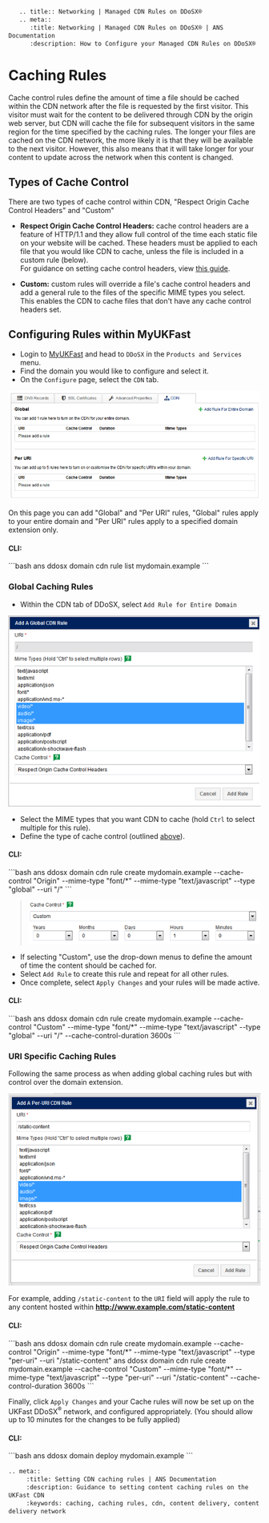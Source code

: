 ```eval_rst
   .. title:: Networking | Managed CDN Rules on DDoSX®
   .. meta::
      :title: Networking | Managed CDN Rules on DDoSX® | ANS Documentation
      :description: How to Configure your Managed CDN Rules on DDoSX®

```

# Caching Rules
Cache control rules define the amount of time a file should be cached within the CDN network after the file is requested by the first visitor. This visitor must wait for the content to be delivered through CDN by the origin web server, but CDN will cache the file for subsequent visitors in the same region for the time specified by the caching rules. The longer your files are cached on the CDN network, the more likely it is that they will be available to the next visitor. However, this also means that it will take longer for your content to update across the network when this content is changed.

## Types of Cache Control
There are two types of cache control within CDN, "Respect Origin Cache Control Headers" and "Custom"
- **Respect Origin Cache Control Headers:** cache control headers are a feature of HTTP/1.1 and they allow full control of the time each static file on your website will be cached. These headers must be applied to each file that you would like CDN to cache, unless the file is included in a custom rule (below). <br />For guidance on setting cache control headers, view [this guide](https://varvy.com/pagespeed/cache-control.html).

- **Custom:** custom rules will override a file's cache control headers and add a general rule to the files of the specific MIME types you select. This enables the CDN to cache files that don't have any cache control headers set.

## Configuring Rules within MyUKFast
- Login to [MyUKFast](https://portal.ans.co.uk) and head to `DDoSX` in the `Products and Services` menu.
- Find the domain you would like to configure and select it.
- On the `Configure` page, select the `CDN` tab.

![connect](files/cdnnorules.PNG)

On this page you can add "Global" and "Per URI" rules, "Global" rules apply to your entire domain and "Per URI" rules apply to a specified domain extension only.

<h4><b>CLI:</b></h4>
```bash
ans ddosx domain cdn rule list mydomain.example
```

### Global Caching Rules
- Within the CDN tab of DDoSX, select `Add Rule for Entire Domain`

![connect](files/globalcacherule.PNG)

- Select the MIME types that you want CDN to cache (hold `Ctrl` to select multiple for this rule).
- Define the type of cache control (outlined [above](#types-of-cache-control)).

<h4><b>CLI:</b></h4>
```bash
ans ddosx domain cdn rule create mydomain.example --cache-control "Origin" --mime-type "font/*" --mime-type "text/javascript" --type "global" --uri "/"
```

>![connect](files/customcachecontrol.PNG)

- If selecting "Custom", use the drop-down menus to define the amount of time the content should be cached for.
- Select `Add Rule` to create this rule and repeat for all other rules.
- Once complete, select `Apply Changes` and your rules will be made active.

<h4><b>CLI:</b></h4>
```bash
ans ddosx domain cdn rule create mydomain.example --cache-control "Custom" --mime-type "font/*" --mime-type "text/javascript" --type "global" --uri "/" --cache-control-duration 3600s
```

### URI Specific Caching Rules
Following the same process as when adding global caching rules but with control over the domain extension.

![connect](files/uricacherule.PNG)

For example, adding `/static-content` to the `URI` field will apply the rule to any content hosted within **http://www.example.com/static-content**

<h4><b>CLI:</b></h4>
```bash
ans ddosx domain cdn rule create mydomain.example --cache-control "Origin" --mime-type "font/*" --mime-type "text/javascript" --type "per-uri" --uri "/static-content"
ans ddosx domain cdn rule create mydomain.example --cache-control "Custom" --mime-type "font/*" --mime-type "text/javascript" --type "per-uri" --uri "/static-content" --cache-control-duration 3600s
```

Finally, click `Apply Changes` and your Cache rules will now be set up on the UKFast DDoSX<sup>®</sup> network, and configured appropriately. (You should allow up to 10 minutes for the changes to be fully applied)

<h4><b>CLI:</b></h4>
```bash
ans ddosx domain deploy mydomain.example
```

```eval_rst
.. meta::
     :title: Setting CDN caching rules | ANS Documentation
     :description: Guidance to setting content caching rules on the UKFast CDN
     :keywords: caching, caching rules, cdn, content delivery, content delivery network
```

